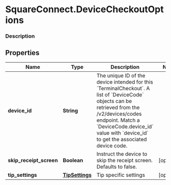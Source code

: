 # SquareConnect.DeviceCheckoutOptions

### Description



## Properties
Name | Type | Description | Notes
------------ | ------------- | ------------- | -------------
**device_id** | **String** | The unique ID of the device intended for this &#x60;TerminalCheckout&#x60;. A list of &#x60;DeviceCode&#x60; objects can be retrieved from the /v2/devices/codes endpoint. Match a &#x60;DeviceCode.device_id&#x60; value with &#x60;device_id&#x60; to get the associated device code. | 
**skip_receipt_screen** | **Boolean** | Instruct the device to skip the receipt screen. Defaults to false. | [optional] 
**tip_settings** | [**TipSettings**](TipSettings.md) | Tip specific settings | [optional] 



